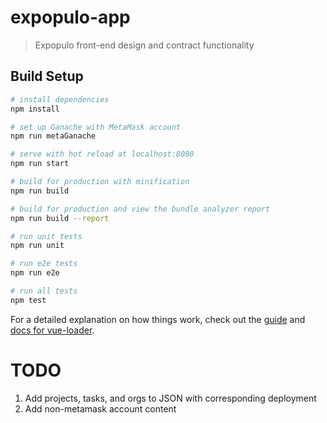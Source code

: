 # expopulo-app

> Expopulo front-end design and contract functionality

## Build Setup

``` bash
# install dependencies
npm install

# set up Ganache with MetaMask account
npm run metaGanache

# serve with hot reload at localhost:8080
npm run start

# build for production with minification
npm run build

# build for production and view the bundle analyzer report
npm run build --report

# run unit tests
npm run unit

# run e2e tests
npm run e2e

# run all tests
npm test
```

For a detailed explanation on how things work, check out the [guide](http://vuejs-templates.github.io/webpack/) and [docs for vue-loader](http://vuejs.github.io/vue-loader).


# TODO
1. Add projects, tasks, and orgs to JSON with corresponding deployment
2. Add non-metamask account content
